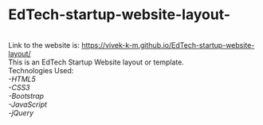 # EdTech-startup-website-layout-
<br>Link to the website is: https://vivek-k-m.github.io/EdTech-startup-website-layout/
<br>This is an EdTech Startup Website layout or template.
<br>Technologies Used:
<br><em>-HTML5</em>
<br><em>-CSS3</em>
<br><em>-Bootstrap</em>
<br><em>-JavaScript</em>
<br><em>-jQuery</em>
